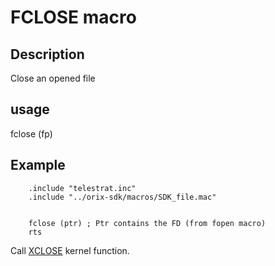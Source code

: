 # FCLOSE macro

## Description

Close an opened file

## usage

  fclose (fp)

## Example

```ca65
    .include "telestrat.inc"
    .include "../orix-sdk/macros/SDK_file.mac"


    fclose (ptr) ; Ptr contains the FD (from fopen macro)
    rts
```

Call [XCLOSE](../../../developer_manual/kernel/primitives/xclose) kernel function.
